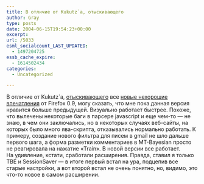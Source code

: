 ```yaml
---
title: В отличие от Kukutz`а, отыскивающего
author: Gray
type: posts
date: 2004-06-15T19:54:23+00:00
excerpt:
url: /5033
esml_socialcount_LAST_UPDATED:
  - 1497204725
essb_cache_expire:
  - 1614502434
categories:
  - Uncategorized

---
```








В отличие от Kukutz\`а, <a href="http://ar.sky.ru/15.06.2004/1" target="_blank">отыскивающего</a> все <a href="http://ar.sky.ru/16.06.2004/1" target="_blank">новые нехорошие впечатления</a> от Firefox 0.9, могу сказать, что мне пока данная версия нравится больше предыдущей. Визуально работает быстрее. Похоже, что вылечены некоторые баги в парсере javascript и еще чем-то &#8212; не знаю, в чем они заключались, но в некоторых случаях веб-сайты, на которых было много ява-скрипта, отказывались нормально работать. К примеру, создание нового фильтра для писем в gmail не шло дальше первого шага, а форма разметки комментариев в MT-Bayesian просто не реагировала на нажатие &#171;Train&#187;. В новой версии все работает.  
На удивление, кстати, сработали расширения. Правда, ставил я только TBE и SessionSaver &#8212; в итоге первый встал на ура, подцепив все старые настройки, а вот второй встал не очень понятно, но, видимо, это что-то новое в самом расширении.